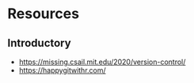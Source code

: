 # Resources

## Introductory

- <https://missing.csail.mit.edu/2020/version-control/>
- <https://happygitwithr.com/>

